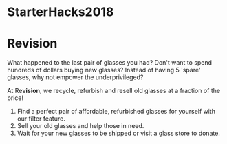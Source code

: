 # StarterHacks2018
# Re**vision**

What happened to the last pair of glasses you had?
Don't want to spend hundreds of dollars buying new glasses?
Instead of having 5 'spare' glasses, why not empower the underprivileged?

At Re**vision**, we recycle, refurbish and resell old glasses at a fraction of the price!

1. Find a perfect pair of affordable, refurbished glasses for yourself with our filter feature.
2. Sell your old glasses and help those in need.
3. Wait for your new glasses to be shipped or visit a glass store to donate.
